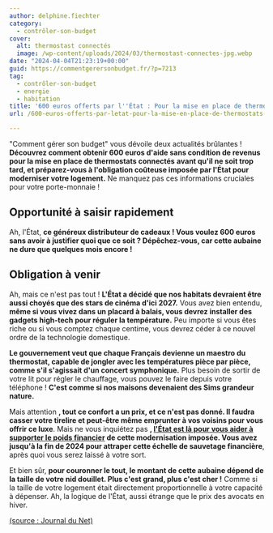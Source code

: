 ```yaml
---
author: delphine.fiechter
category:
  - contrôler-son-budget
cover:
  alt: thermostast connectés
  image: /wp-content/uploads/2024/03/thermostast-connectes-jpg.webp
date: "2024-04-04T21:23:19+00:00"
guid: https://commentgerersonbudget.fr/?p=7213
tag:
  - contrôler-son-budget
  - energie
  - habitation
title: '600 euros offerts par l''État : Pour la mise en place de thermostats connectés ! Modernisation obligatoire des logements : un coût exorbitant à prévoir !'
url: /600-euros-offerts-par-letat-pour-la-mise-en-place-de-thermostats-connectes-modernisation-obligatoire-des-logements-un-cout-exorbitant-a-prevoir/

---
```

"Comment gérer son budget" vous dévoile deux actualités brûlantes ! **Découvrez comment obtenir 600 euros d'aide sans condition de revenus pour la mise en place de thermostats connectés** **avant qu'il ne soit trop tard, et préparez-vous à l'obligation coûteuse imposée par l'État pour moderniser votre logement.** Ne manquez pas ces informations cruciales pour votre porte-monnaie !

## **Opportunité à saisir rapidement**

Ah, l'État, **ce généreux distributeur de cadeaux ! Vous voulez 600 euros sans avoir à justifier quoi que ce soit ? Dépêchez-vous, car cette aubaine ne dure que quelques mois encore !**

## **Obligation à venir**

Ah, mais ce n'est pas tout ! **L'État a décidé que nos habitats devraient être aussi choyés que des stars de cinéma d'ici 2027.** Vous avez bien entendu, **même si vous vivez dans un placard à balais, vous devrez installer des gadgets high-tech pour réguler la température.** Peu importe si vous êtes riche ou si vous comptez chaque centime, vous devrez céder à ce nouvel ordre de la technologie domestique.

**Le gouvernement veut que chaque Français devienne un maestro du thermostat, capable de jongler avec les températures pièce par pièce, comme s'il s'agissait d'un concert symphonique.** Plus besoin de sortir de votre lit pour régler le chauffage, vous pouvez le faire depuis votre téléphone ! **C'est comme si nos maisons devenaient des Sims grandeur nature.**

Mais attention **, tout ce confort a un prix, et ce n'est pas donné. Il faudra casser votre tirelire et peut-être même emprunter à vos voisins pour vous offrir ce luxe**. Mais ne vous inquiétez pas **, [l'État est là pour vous aider à supporter le poids financier](https://www.service-public.fr/particuliers/actualites/A16968 "") de cette modernisation imposée. Vous avez jusqu'à la fin de 2024 pour attraper cette échelle de sauvetage financière**, après quoi vous serez laissé à votre sort.

Et bien sûr, **pour couronner le tout, le montant de cette aubaine dépend de la taille de votre nid douillet. Plus c'est grand, plus c'est cher !** Comme si la taille de votre logement était directement proportionnelle à votre capacité à dépenser. Ah, la logique de l'État, aussi étrange que le prix des avocats en hiver.

[(source : Journal du Net)](https://www.journaldunet.com/economie/immobilier/1529023-hf1-aide-600/ "")
